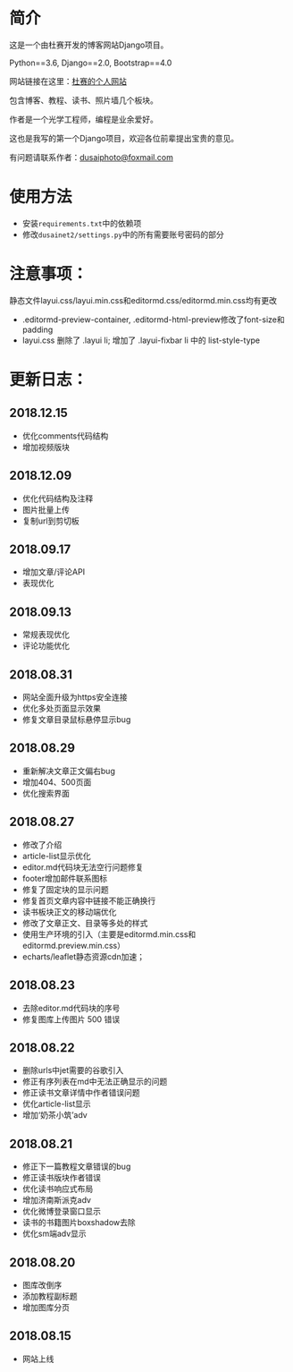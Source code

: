 # 简介
这是一个由杜赛开发的博客网站Django项目。

Python==3.6, Django==2.0, Bootstrap==4.0

网站链接在这里：[杜赛的个人网站](https://www.dusaiphoto.com)

包含博客、教程、读书、照片墙几个板块。

作者是一个光学工程师，编程是业余爱好。

这也是我写的第一个Django项目，欢迎各位前辈提出宝贵的意见。

有问题请联系作者：dusaiphoto@foxmail.com

# 使用方法
- 安装`requirements.txt`中的依赖项
- 修改`dusainet2/settings.py`中的所有需要账号密码的部分

# 注意事项：
静态文件layui.css/layui.min.css和editormd.css/editormd.min.css均有更改
- .editormd-preview-container, .editormd-html-preview修改了font-size和padding
- layui.css 删除了 .layui li; 增加了 .layui-fixbar li 中的 list-style-type

# 更新日志：
## 2018.12.15
- 优化comments代码结构
- 增加视频版块

## 2018.12.09
- 优化代码结构及注释
- 图片批量上传
- 复制url到剪切板

## 2018.09.17
- 增加文章/评论API
- 表现优化

## 2018.09.13
- 常规表现优化
- 评论功能优化


## 2018.08.31
- 网站全面升级为https安全连接
- 优化多处页面显示效果
- 修复文章目录鼠标悬停显示bug


## 2018.08.29
- 重新解决文章正文偏右bug
- 增加404、500页面
- 优化搜索界面


## 2018.08.27
- 修改了介绍
- article-list显示优化
- editor.md代码块无法空行问题修复
- footer增加邮件联系图标
- 修复了固定块的显示问题
- 修复首页文章内容中链接不能正确换行
- 读书板块正文的移动端优化
- 修改了文章正文、目录等多处的样式
- 使用生产环境的引入（主要是editormd.min.css和editormd.preview.min.css）
- echarts/leaflet静态资源cdn加速；


## 2018.08.23
- 去除editor.md代码块的序号
- 修复图库上传图片 500 错误


## 2018.08.22
- 删除urls中jet需要的谷歌引入
- 修正有序列表在md中无法正确显示的问题
- 修正读书文章详情中作者错误问题
- 优化article-list显示
- 增加‘奶茶小筑’adv


## 2018.08.21
- 修正下一篇教程文章错误的bug
- 修正读书版块作者错误
- 优化读书响应式布局
- 增加济南斯派克adv
- 优化微博登录窗口显示
- 读书的书籍图片boxshadow去除
- 优化sm端adv显示

## 2018.08.20
- 图库改倒序
- 添加教程副标题
- 增加图库分页

## 2018.08.15
- 网站上线
